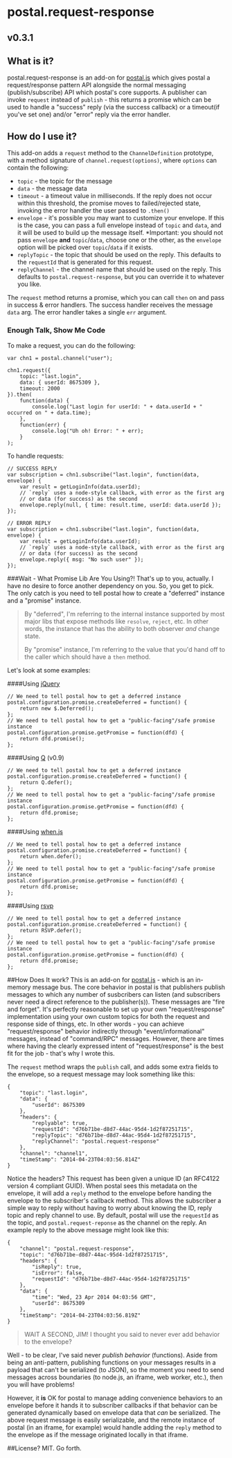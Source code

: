 # postal.request-response

## v0.3.1

## What is it?
postal.request-response is an add-on for [postal.js](https://github.com/postaljs/postal.js) which gives postal a request/response pattern API alongside the normal messaging (publish/subscribe) API which postal's core supports. A publisher can invoke `request` instead of `publish` - this returns a promise which can be used to handle a "success" reply (via the success callback) or a timeout(if you've set one) and/or "error" reply via the error handler.

## How do I use it?
This add-on adds a `request` method to the `ChannelDefinition` prototype, with a method signature of `channel.request(options)`, where `options` can contain the following:

* `topic` - the topic for the message
* `data` - the message data
* `timeout` - a timeout value in milliseconds. If the reply does not occur within this threshold, the promise moves to failed/rejected state, invoking the error handler the user passed to `.then()`
* `envelope` - it's possible you may want to customize your envelope. If this is the case, you can pass a full envelope instead of `topic` and `data`, and it will be used to build up the message itself. *Important: you should not pass `envelope` **and** `topic`/`data`, choose one or the other, as the `envelope` option will be picked over `topic`/`data` if it exists.
* `replyTopic` - the topic that should be used on the reply. This defaults to the `requestId` that is generated for this request.
* `replyChannel` - the channel name that should be used on the reply. This defaults to `postal.request-response`, but you can override it to whatever you like.

The `request` method returns a promise, which you can call `then` on and pass in success & error handlers.  The success handler receives the message `data` arg. The error handler takes a single `err` argument.

### Enough Talk, Show Me Code
To make a request, you can do the following:

```
var chn1 = postal.channel("user");

chn1.request({
	topic: "last.login",
	data: { userId: 8675309 },
	timeout: 2000
}).then(
	function(data) {
		console.log("Last login for userId: " + data.userId + " occurred on " + data.time);
	},
	function(err) {
		console.log("Uh oh! Error: " + err);
	}
);
```

To handle requests:

```
// SUCCESS REPLY
var subscription = chn1.subscribe("last.login", function(data, envelope) {
	var result = getLoginInfo(data.userId);
    // `reply` uses a node-style callback, with error as the first arg
    // or data (for success) as the second
	envelope.reply(null, { time: result.time, userId: data.userId });
});

// ERROR REPLY
var subscription = chn1.subscribe("last.login", function(data, envelope) {
    var result = getLoginInfo(data.userId);
    // `reply` uses a node-style callback, with error as the first arg
    // or data (for success) as the second
    envelope.reply({ msg: "No such user" });
});
```

###Wait - What Promise Lib Are You Using?!
That's up to you, actually. I have no desire to force another dependency on you. So, you get to pick. The only catch is you need to tell postal how to create a "deferred" instance and a "promise" instance.

>By "deferred", I'm referring to the internal instance supported by most major libs that expose methods like `resolve`, `reject`, etc. In other words, the instance that has the ability to both observer *and* change state.
>
> By "promise" instance, I'm referring to the value that you'd hand off to the caller which should have a `then` method.

Let's look at some examples:

####Using [jQuery](http://api.jquery.com/category/deferred-object/)
```
// We need to tell postal how to get a deferred instance
postal.configuration.promise.createDeferred = function() {
	return new $.Deferred();
};
// We need to tell postal how to get a "public-facing"/safe promise instance
postal.configuration.promise.getPromise = function(dfd) {
	return dfd.promise();
};
```

####Using [Q](https://github.com/kriskowal/q) (v0.9)
```
// We need to tell postal how to get a deferred instance
postal.configuration.promise.createDeferred = function() {
	return Q.defer();
};
// We need to tell postal how to get a "public-facing"/safe promise instance
postal.configuration.promise.getPromise = function(dfd) {
	return dfd.promise;
};
```

####Using [when.js](https://github.com/cujojs/when)
```
// We need to tell postal how to get a deferred instance
postal.configuration.promise.createDeferred = function() {
	return when.defer();
};
// We need to tell postal how to get a "public-facing"/safe promise instance
postal.configuration.promise.getPromise = function(dfd) {
	return dfd.promise;
};
```

####Using [rsvp](https://github.com/tildeio/rsvp.js/)
```
// We need to tell postal how to get a deferred instance
postal.configuration.promise.createDeferred = function() {
	return RSVP.defer();
};
// We need to tell postal how to get a "public-facing"/safe promise instance
postal.configuration.promise.getPromise = function(dfd) {
	return dfd.promise;
};
```

##How Does It work?
This is an add-on for [postal.js](https://github.com/postaljs/postal.js) - which is an in-memory message bus. The core behavior in postal is that publishers publish messages to which any number of susbcribers can listen (and subscribers never need a direct reference to the publisher(s)). These messages are "fire and forget". It's perfectly reasonable to set up your own "request/response" implementation using your own custom topics for both the request and response side of things, etc. In other words - you can achieve "request/response" behavior indirectly through "event/informational" messages, instead of "command/RPC" messages. However, there are times where having the clearly expressed intent of "request/response" is the best fit for the job - that's why I wrote this.

The `request` method wraps the `publish` call, and adds some extra fields to the envelope, so a request message may look something like this:

```
{
    "topic": "last.login",
    "data": {
        "userId": 8675309
    },
    "headers": {
        "replyable": true,
        "requestId": "d76b71be-d8d7-44ac-95d4-1d2f87251715",
        "replyTopic": "d76b71be-d8d7-44ac-95d4-1d2f87251715",
        "replyChannel": "postal.request-response"
    },
    "channel": "channel1",
    "timeStamp": "2014-04-23T04:03:56.814Z"
}
```

Notice the headers? This request has been given a unique ID (an RFC4122 version 4 compliant GUID). When postal sees this metadata on the envelope, it will add a `reply` method to the envelope before handing the envelope to the subscriber's callback method. This allows the subscriber a simple way to reply without having to worry about knowing the ID, reply topic and reply channel to use. By default, postal will use the `requestId` as the topic, and `postal.request-reponse` as the channel on the reply. An example reply to the above message might look like this:

```
{
    "channel": "postal.request-response",
    "topic": "d76b71be-d8d7-44ac-95d4-1d2f87251715",
    "headers": {
        "isReply": true,
        "isError": false,
        "requestId": "d76b71be-d8d7-44ac-95d4-1d2f87251715"
    },
    "data": {
        "time": "Wed, 23 Apr 2014 04:03:56 GMT",
        "userId": 8675309
    },
    "timeStamp": "2014-04-23T04:03:56.819Z"
}
```

>WAIT A SECOND, JIM! I thought you said to never ever add behavior to the envelope?

Well - to be clear, I've said never *publish behavior* (functions). Aside from being an anti-pattern, publishing functions on your messages results in a payload that can't be serialized (to JSON), so the moment you need to send messages across boundaries (to node.js, an iframe, web worker, etc.), then you will have problems!

However, it **is** OK for postal to manage adding convenience behaviors to an envelope before it hands it to subscriber callbacks if that behavior can be generated dynamically based on envelope data that *can* be serialized. The above request message is easily serializable, and the remote instance of postal (in an iframe, for example) would handle adding the `reply` method to the envelope as if the message originated locally in that iframe.

##License?
MIT. Go forth.
